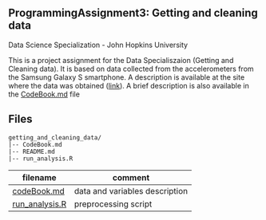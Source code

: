 
ProgrammingAssignment3: Getting and cleaning data
----
Data Science Specialization - John Hopkins University

This is a project assignment for the Data Specialiszaion (Getting and Cleaning data). It is based on data collected from the accelerometers from the Samsung Galaxy S smartphone. A  description is available at the site where the data was obtained ([link](http://archive.ics.uci.edu/ml/datasets/Human+Activity+Recognition+Using+Smartphones)). A brief description is also available in the [CodeBook.md](./CodeBook.md) file

## Files
```
getting_and_cleaning_data/
|-- CodeBook.md
|-- README.md
|-- run_analysis.R
```
| filename| comment | 
| --- | --- |
| [codeBook.md](./codeBook.md)| data and variables description | 
| [run_analysis.R](./run_analysis.R) | preprocessing script | 
